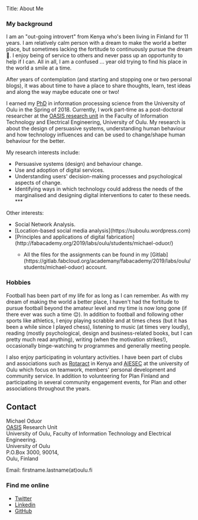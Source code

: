 Title: About Me


<!--![Photograph](../images/MichaelOduor.jpg) -->


### My background

I am an "out-going introvert" from Kenya who's been living in Finland for 11 years. I am relatively calm person with a dream to make the world a better place, but sometimes lacking the fortitude to continuously pursue the dream 🙂. I enjoy being of service to others and  never pass up an opportunity to help if I can. All in all, I am a confused ... year old trying to find his place in the world a smile at a time. 

After years of contemplation (and starting and stopping one or two personal blogs), it was about time to have a place to share thoughts, learn, test ideas and along the way maybe educate one or two! 

I earned my [PhD](http://jultika.oulu.fi/Record/isbn978-952-62-1885-4) in information processing science from the University of Oulu in the Spring of 2018. Currently, I work part-time as a post-doctoral researcher at the [OASIS research unit](https://www.oulu.fi/oasis/) in the Faculty of Information Technology and Electrical Engineering, University of Oulu. My research is about the design of persuasive systems, understanding human behaviour and how technology influences and can be used to change/shape human behaviour for the better. 

My research interests include:
	<ul>
  		<li>Persuasive systems (design) and behaviour change. </li>
  		<li>Use and adoption of digital services. </li>
  		<li>Understanding users' decision-making processes and psychological aspects of change.</li>
  		<li>Identifying ways in which technology could address the needs of the marginalised and designing digital interventions to cater to these needs. *** </li>
	</ul> 
	 
Other interests:
<ul>
	<li>Social Network Analysis.</li>
	<li>[Location-based social media analysis](https://suboulu.wordpress.com)</li>
	<li>[Principles and applications of digital fabrication](http://fabacademy.org/2019/labs/oulu/students/michael-oduor/)</li>
		<ul><li>All the files for the assignments can be found in my [Gitlab](https://gitlab.fabcloud.org/academany/fabacademy/2019/labs/oulu/students/michael-oduor) account.</li>
		</ul>
</ul>



 
### Hobbies

Football has been part of my life for as long as I can remember. As with my dream of making the world a better place, I haven't had the fortitude to pursue football beyond the amateur level and my time is now long gone (if there ever was such a time 😌). In addition to football and following other sports like athletics, I enjoy playing scrabble and at times chess (but it has been a while since I played chess), listening to music (at times very loudly), reading (mostly psychological, design and business-related books, but I can pretty much read anything), writing (when the motivation strikes!), occasionally binge-watching tv programmes and generally meeting people.

I also enjoy participating in voluntary activities. I have been part of clubs and associations such as [Rotaract](https://en.m.wikipedia.org/wiki/Rotaract) in Kenya and  [AIESEC](https://aiesec.org) at the university of Oulu which focus on teamwork, members' personal development and community service. In addition to volunteering for Plan Finland and participating in several community engagement events, for Plan and other associations throughout the years.

## Contact

Michael Oduor  
[OASIS](https://www.oulu.fi/oasis/) Research Unit   
University of Oulu, Faculty of Information Technology and Electrical Engineering.  
University of Oulu    
P.O.Box 3000, 90014,    
Oulu, Finland 

Email: firstname.lastname(at)oulu.fi

### Find me online

<ul class="list-group social">
	<li class="list-group-item"><a href="https://twitter.com/oduorm"><i class="fa fa-twitter-square fa-lg"></i> Twitter</a></li>
    <li class="list-group-item"><a href="https://www.linkedin.com/in/michaeloduor/"><i class="fa fa-linkedin-square fa-lg"></i> Linkedin</a></li>
    <li class="list-group-item"><a href="https://github.com/Modago"><i class="fa fa-github-square fa-lg"></i> GitHub</a></li>
</ul>
    
   
